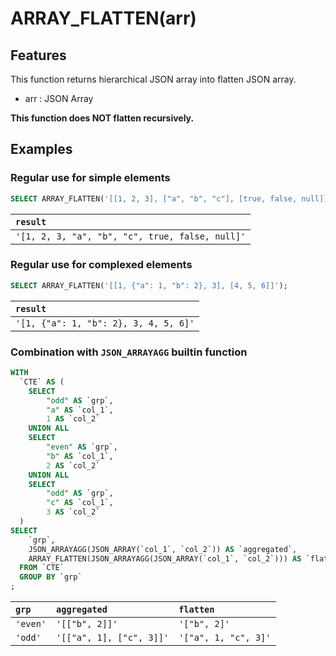 # ARRAY_FLATTEN(arr)

## Features

This function returns hierarchical JSON array into flatten JSON array.

- arr : JSON Array
  
**This function does NOT flatten recursively.**

## Examples

### Regular use for simple elements

```SQL
SELECT ARRAY_FLATTEN('[[1, 2, 3], ["a", "b", "c"], [true, false, null]]');
```

| `result` |
|:--|
| `'[1, 2, 3, "a", "b", "c", true, false, null]'` |

### Regular use for complexed elements

```SQL
SELECT ARRAY_FLATTEN('[[1, {"a": 1, "b": 2}, 3], [4, 5, 6]]');
```

| `result` |
|:--|
| `'[1, {"a": 1, "b": 2}, 3, 4, 5, 6]'` |

### Combination with `JSON_ARRAYAGG` builtin function

```SQL
WITH
  `CTE` AS (
    SELECT
        "odd" AS `grp`,
        "a" AS `col_1`,
        1 AS `col_2`
    UNION ALL
    SELECT
        "even" AS `grp`,
        "b" AS `col_1`,
        2 AS `col_2`
    UNION ALL
    SELECT
        "odd" AS `grp`,
        "c" AS `col_1`,
        3 AS `col_2`
  )
SELECT
    `grp`,
    JSON_ARRAYAGG(JSON_ARRAY(`col_1`, `col_2`)) AS `aggregated`,
    ARRAY_FLATTEN(JSON_ARRAYAGG(JSON_ARRAY(`col_1`, `col_2`))) AS `flatten`
  FROM `CTE`
  GROUP BY `grp`
;
```

| `grp` | `aggregated` | `flatten` |
|:--|:--|:--|
| `'even'` | `'[["b", 2]]'` | `'["b", 2]'` |
| `'odd'` | `'[["a", 1], ["c", 3]]'` | `'["a", 1, "c", 3]'` |

